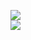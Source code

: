 [![](https://img.shields.io/badge/Made%20With-Github%20Spray-lightgrey.svg?style=for-the-badge&logo=github)](https://github.com/Annihil/github-spray#17664)  
[![](https://i.imgur.com/2DrTn0Z.gif)](https://github.com/Annihil/github-spray)